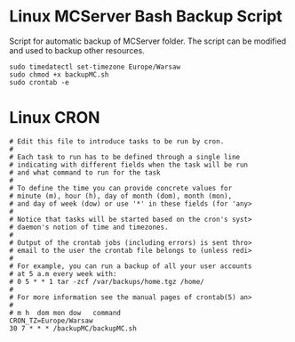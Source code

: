 # Linux MCServer Bash Backup Script
Script for automatic backup of MCServer folder. The script can be modified and used to backup other resources.

```
sudo timedatectl set-timezone Europe/Warsaw
sudo chmod +x backupMC.sh
sudo crontab -e
```

# Linux CRON
```
# Edit this file to introduce tasks to be run by cron.
#
# Each task to run has to be defined through a single line
# indicating with different fields when the task will be run
# and what command to run for the task
#
# To define the time you can provide concrete values for
# minute (m), hour (h), day of month (dom), month (mon),
# and day of week (dow) or use '*' in these fields (for 'any>
#
# Notice that tasks will be started based on the cron's syst>
# daemon's notion of time and timezones.
#
# Output of the crontab jobs (including errors) is sent thro>
# email to the user the crontab file belongs to (unless redi>
#
# For example, you can run a backup of all your user accounts
# at 5 a.m every week with:
# 0 5 * * 1 tar -zcf /var/backups/home.tgz /home/
#
# For more information see the manual pages of crontab(5) an>
#
# m h  dom mon dow   command
CRON_TZ=Europe/Warsaw
30 7 * * * /backupMC/backupMC.sh

```
